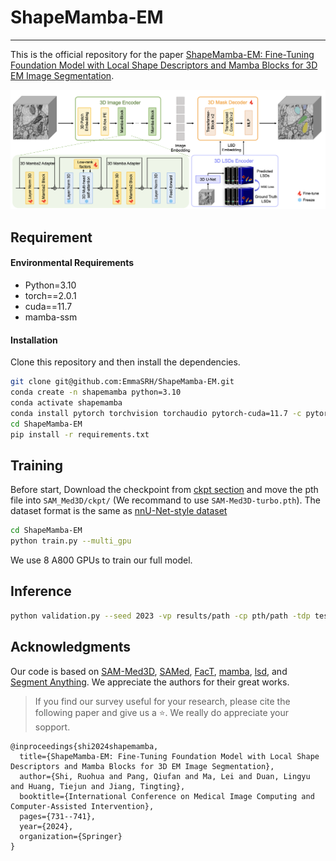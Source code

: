 # ShapeMamba-EM
------
This is the official repository for the paper [ShapeMamba-EM: Fine-Tuning Foundation Model with Local Shape Descriptors and Mamba Blocks for 3D EM Image Segmentation](https://papers.miccai.org/miccai-2024/paper/0151_paper.pdf).

![Overview of ShapeMamba-EM framework](asset/model.png?raw=true "Overview of ShapeMamba-EM framework")

## Requirement
#### Environmental Requirements

- Python=3.10
- torch==2.0.1
- cuda==11.7
- mamba-ssm

#### Installation
Clone this repository and then install the dependencies.
```sh
git clone git@github.com:EmmaSRH/ShapeMamba-EM.git
conda create -n shapemamba python=3.10
conda activate shapemamba
conda install pytorch torchvision torchaudio pytorch-cuda=11.7 -c pytorch -c nvidia
cd ShapeMamba-EM
pip install -r requirements.txt
```

## Training
Before start, Download the checkpoint from [ckpt section](https://github.com/uni-medical/SAM-Med3D#-checkpoint) and move the pth file into `SAM_Med3D/ckpt/` (We recommand to use `SAM-Med3D-turbo.pth`).
The dataset format is the same as [nnU-Net-style dataset](https://github.com/uni-medical/SAM-Med3Dhttps://github.com/uni-medical/SAM-Med3D?tab=readme-ov-file#1-prepare-your-training-data-from-nnu-net-style-dataset)
```sh
cd ShapeMamba-EM
python train.py --multi_gpu
```
We use 8 A800 GPUs to train our full model.

## Inference

```sh
python validation.py --seed 2023 -vp results/path -cp pth/path -tdp test/data/path --save_name save/name
```


## Acknowledgments
Our code is based on [SAM-Med3D](https://github.com/uni-medical/SAM-Med3D), [SAMed](https://github.com/hitachinsk/SAMed), [FacT](https://github.com/JieShibo/PETL-ViT/tree/main/FacT), [mamba](https://github.com/state-spaces/mamba/tree/main), [lsd](https://github.com/funkelab/lsd/), and [Segment Anything](https://github.com/facebookresearch/segment-anything). We appreciate the authors for their great works. 


> If you find our survey useful for your research, please cite the following paper and give us a ⭐. We really do appreciate your sopport.

```
@inproceedings{shi2024shapemamba,
  title={ShapeMamba-EM: Fine-Tuning Foundation Model with Local Shape Descriptors and Mamba Blocks for 3D EM Image Segmentation},
  author={Shi, Ruohua and Pang, Qiufan and Ma, Lei and Duan, Lingyu and Huang, Tiejun and Jiang, Tingting},
  booktitle={International Conference on Medical Image Computing and Computer-Assisted Intervention},
  pages={731--741},
  year={2024},
  organization={Springer}
}
```